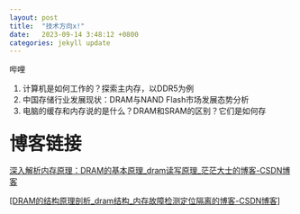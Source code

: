 ```yaml
---
layout: post
title:  "技术方向x!"
date:   2023-09-14 3:48:12 +0800
categories: jekyll update
---
```


哔哩

1. 计算机是如何工作的？探索主内存，以DDR5为例
2. 中国存储行业发展现状：DRAM与NAND Flash市场发展态势分析
3. 电脑的缓存和内存说的是什么？DRAM和SRAM的区别？它们是如何存

### <font size=6>博客链接</font>

[深入解析内存原理：DRAM的基本原理_dram读写原理_茫茫大士的博客-CSDN博客](https://blog.csdn.net/chenzhen1080/article/details/103240783)

[[DRAM的结构原理剖析_dram结构_内存故障检测定位隔离的博客-CSDN博客]](./DRAM的结构原理剖析_dram结构_内存故障检测定位隔离的博客-CSDN博客.markdown)


